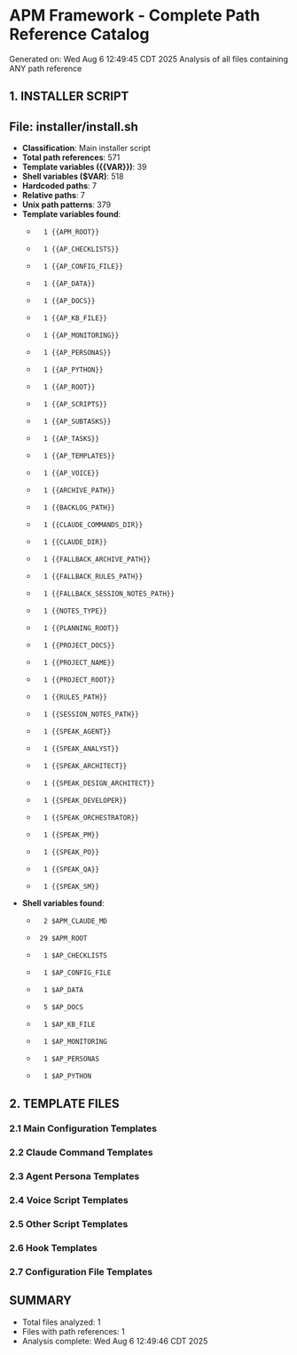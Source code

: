 # APM Framework - Complete Path Reference Catalog
Generated on: Wed Aug  6 12:49:45 CDT 2025
Analysis of all files containing ANY path reference

## 1. INSTALLER SCRIPT

## File: installer/install.sh
- **Classification**: Main installer script
- **Total path references**: 571
- **Template variables ({{VAR}})**: 39
- **Shell variables ($VAR)**: 518
- **Hardcoded paths**: 7
- **Relative paths**: 7
- **Unix path patterns**: 379
- **Template variables found**:
  -       1 {{APM_ROOT}}
  -       1 {{AP_CHECKLISTS}}
  -       1 {{AP_CONFIG_FILE}}
  -       1 {{AP_DATA}}
  -       1 {{AP_DOCS}}
  -       1 {{AP_KB_FILE}}
  -       1 {{AP_MONITORING}}
  -       1 {{AP_PERSONAS}}
  -       1 {{AP_PYTHON}}
  -       1 {{AP_ROOT}}
  -       1 {{AP_SCRIPTS}}
  -       1 {{AP_SUBTASKS}}
  -       1 {{AP_TASKS}}
  -       1 {{AP_TEMPLATES}}
  -       1 {{AP_VOICE}}
  -       1 {{ARCHIVE_PATH}}
  -       1 {{BACKLOG_PATH}}
  -       1 {{CLAUDE_COMMANDS_DIR}}
  -       1 {{CLAUDE_DIR}}
  -       1 {{FALLBACK_ARCHIVE_PATH}}
  -       1 {{FALLBACK_RULES_PATH}}
  -       1 {{FALLBACK_SESSION_NOTES_PATH}}
  -       1 {{NOTES_TYPE}}
  -       1 {{PLANNING_ROOT}}
  -       1 {{PROJECT_DOCS}}
  -       1 {{PROJECT_NAME}}
  -       1 {{PROJECT_ROOT}}
  -       1 {{RULES_PATH}}
  -       1 {{SESSION_NOTES_PATH}}
  -       1 {{SPEAK_AGENT}}
  -       1 {{SPEAK_ANALYST}}
  -       1 {{SPEAK_ARCHITECT}}
  -       1 {{SPEAK_DESIGN_ARCHITECT}}
  -       1 {{SPEAK_DEVELOPER}}
  -       1 {{SPEAK_ORCHESTRATOR}}
  -       1 {{SPEAK_PM}}
  -       1 {{SPEAK_PO}}
  -       1 {{SPEAK_QA}}
  -       1 {{SPEAK_SM}}
- **Shell variables found**:
  -       2 $APM_CLAUDE_MD
  -      29 $APM_ROOT
  -       1 $AP_CHECKLISTS
  -       1 $AP_CONFIG_FILE
  -       1 $AP_DATA
  -       5 $AP_DOCS
  -       1 $AP_KB_FILE
  -       1 $AP_MONITORING
  -       1 $AP_PERSONAS
  -       1 $AP_PYTHON

## 2. TEMPLATE FILES

### 2.1 Main Configuration Templates
### 2.2 Claude Command Templates
### 2.3 Agent Persona Templates
### 2.4 Voice Script Templates
### 2.5 Other Script Templates
### 2.6 Hook Templates
### 2.7 Configuration File Templates
## SUMMARY
- Total files analyzed: 1
- Files with path references: 1
- Analysis complete: Wed Aug  6 12:49:46 CDT 2025
